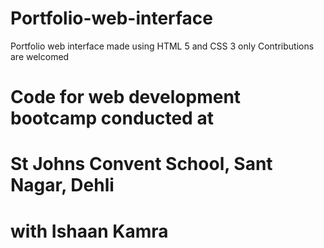 # Portfolio-web-interface
Portfolio web interface made using HTML 5  and CSS 3  only
Contributions are welcomed

# Code for web development bootcamp conducted at 
# St Johns Convent School, Sant Nagar, Dehli
# with Ishaan Kamra
